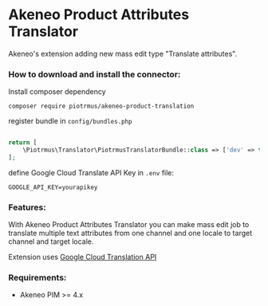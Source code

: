 # Akeneo Product Attributes Translator

Akeneo's extension adding new mass edit type "Translate attributes".

### How to download and install the connector:

Install composer dependency

```shell
composer require piotrmus/akeneo-product-translation
```

register bundle in `config/bundles.php`

```php

return [
    \Piotrmus\Translator\PiotrmusTranslatorBundle::class => ['dev' => true, 'test' => true, 'prod' => true],
];

```

define Google Cloud Translate API Key in `.env` file:

```dotenv
GOOGLE_API_KEY=yourapikey
```

### Features:

With Akeneo Product Attributes Translator you can make mass edit job to translate multiple text attributes from one
channel and one locale to target channel and target locale.

Extension uses [Google Cloud Translation API](https://cloud.google.com/translate)

### Requirements:

* Akeneo PIM >= 4.x